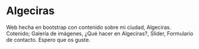 # Algeciras
Web hecha en bootstrap con contenido sobre mi ciudad, Algeciras.
Cotenido; Galería de imágenes, ¿Qué hacer en Algeciras?, Slider, Formulario de contacto.
Espero que os guste.
